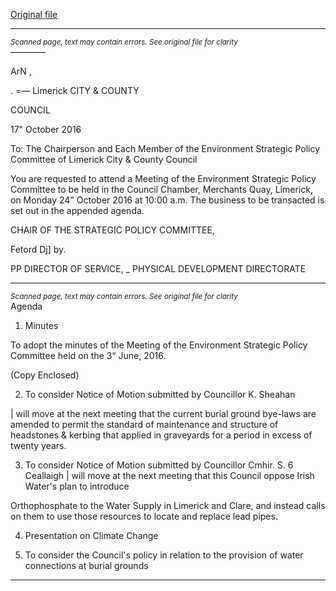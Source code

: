 [Original file](https://beta.limerick.ie/sites/default/files/media/documents/2017-04/agenda_-_environment_spc_-_24th_october_2016.pdf)

---
*<small>Scanned page, text may contain errors. See original file for clarity</small>*  
————

ArN ,

. =—
Limerick
CITY & COUNTY

COUNCIL

17" October 2016

To: The Chairperson and Each Member of the Environment Strategic Policy Committee of
Limerick City & County Council

You are requested to attend a Meeting of the Environment Strategic Policy Committee to be
held in the Council Chamber, Merchants Quay, Limerick, on Monday 24" October 2016 at
10:00 a.m. The business to be transacted is set out in the appended agenda.

CHAIR OF THE STRATEGIC POLICY COMMITTEE,

Fetord Dj] by.

PP DIRECTOR OF SERVICE,
_ PHYSICAL DEVELOPMENT DIRECTORATE


---
*<small>Scanned page, text may contain errors. See original file for clarity</small>*  
Agenda
1. Minutes

To adopt the minutes of the Meeting of the Environment Strategic Policy Committee
held on the 3“ June, 2016.

(Copy Enclosed)

2. To consider Notice of Motion submitted by Councillor K. Sheahan

| will move at the next meeting that the current burial ground bye-laws are amended to
permit the standard of maintenance and structure of headstones & kerbing that applied in
graveyards for a period in excess of twenty years.

3. To consider Notice of Motion submitted by Councillor Cmhir. S. 6 Ceallaigh
| will move at the next meeting that this Council oppose Irish Water's plan to introduce

Orthophosphate to the Water Supply in Limerick and Clare, and instead calls on them to use
those resources to locate and replace lead pipes.

4. Presentation on Climate Change

5. To consider the Council's policy in relation to the provision of water connections at
burial grounds


---
